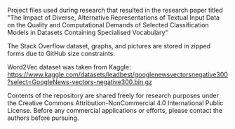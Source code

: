 Project files used during research that resulted in the research paper titled "The Impact of Diverse, Alternative Representations of Textual Input Data on the Quality and Computational Demands of Selected Classification Models in Datasets Containing Specialised Vocabulary"

The Stack Overflow dataset, graphs, and pictures are stored in zipped forms due to GitHub size constraints.

Word2Vec dataset was taken from Kaggle: https://www.kaggle.com/datasets/leadbest/googlenewsvectorsnegative300?select=GoogleNews-vectors-negative300.bin.gz

Contents of the repository are shared freely for research purposes under the Creative Commons Attribution-NonCommercial 4.0 International Public License. Before any commercial applications or efforts, please contact the authors before pursuing. 
